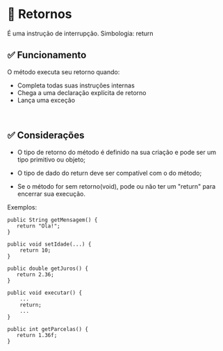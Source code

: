 # 📌 **Retornos**
É uma instrução de interrupção. Simbologia: return

## ✅ **Funcionamento**
O método executa seu retorno quando:
- Completa todas suas instruções internas
- Chega a uma declaração explícita de retorno
- Lança uma exceção

<br>

## ✅ **Considerações**
- O tipo de retorno do método é definido na sua criação e pode ser um tipo primitivo ou objeto;

- O tipo de dado do return deve ser compatível com o do método;

- Se o método for sem retorno(void), pode ou não ter um "return" para encerrar sua execução.

Exemplos:
```
public String getMensagem() {
   return "Ola!";
}

public void setIdade(...) {
    return 10;
}

public double getJuros() {                 
   return 2.36;                                       
}

public void executar() {
    ...
    return; 
    ...
}

public int getParcelas() {
   return 1.36f;
}

```
